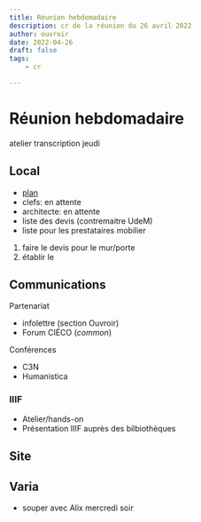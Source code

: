 ```yaml
---
title: Réunion hebdomadaire
description: cr de la réunion du 26 avril 2022
author: ouvroir
date: 2022-04-26
draft: false
tags:
    - cr

---
```

# Réunion hebdomadaire

atelier transcription jeudi


## Local
- [plan](https://www.canva.com/design/DAE-6-izK1g/VzjraY8SaNhthrWQK4498w/edit?utm_content=DAE-6-izK1g&utm_campaign=designshare&utm_medium=link2&utm_source=sharebutton)
- clefs: en attente
- architecte: en attente
- liste des devis (contremaitre UdeM)
- liste pour les prestataires mobilier

1. faire le devis pour le mur/porte
2. établir le 


## Communications

Partenariat
- infolettre (section Ouvroir)
- Forum CIÉCO (*common*)

Conférences
- C3N
- Humanistica


### IIIF
- Atelier/hands-on 
- Présentation IIIF auprès des bilbiothèques

## Site


## Varia

- souper avec Alix mercredi soir
